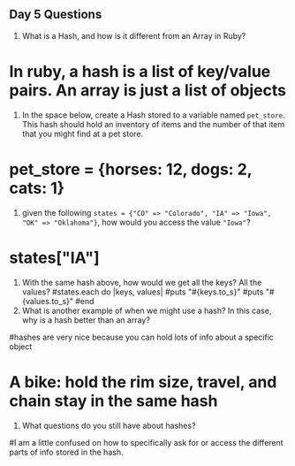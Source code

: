 ## Day 5 Questions

1. What is a Hash, and how is it different from an Array in Ruby?

# In ruby, a hash is a list of key/value pairs. An array is just a list of objects

1. In the space below, create a Hash stored to a variable named `pet_store`.  This hash should hold an inventory of items and the number of that item that you might find at a pet store.
# pet_store = {horses: 12, dogs: 2, cats: 1}

1. given the following `states = {"CO" => "Colorado", "IA" => "Iowa", "OK" => "Oklahoma"}`, how would you access the value `"Iowa"`?
# states["IA"]

1. With the same hash above, how would we get all the keys?  All the values?
#states.each do |keys, values|
#puts "#{keys.to_s}"
#puts "#{values.to_s}"
#end
1. What is another example of when we might use a hash?  In this case, why is a hash better than an array?

#hashes are very nice because you can hold lots of info about a specific object
# A bike: hold the rim size, travel, and chain stay in the same hash
1. What questions do you still have about hashes?

#I am a little confused on how to specifically ask for or access the different parts of info stored in the hash.
